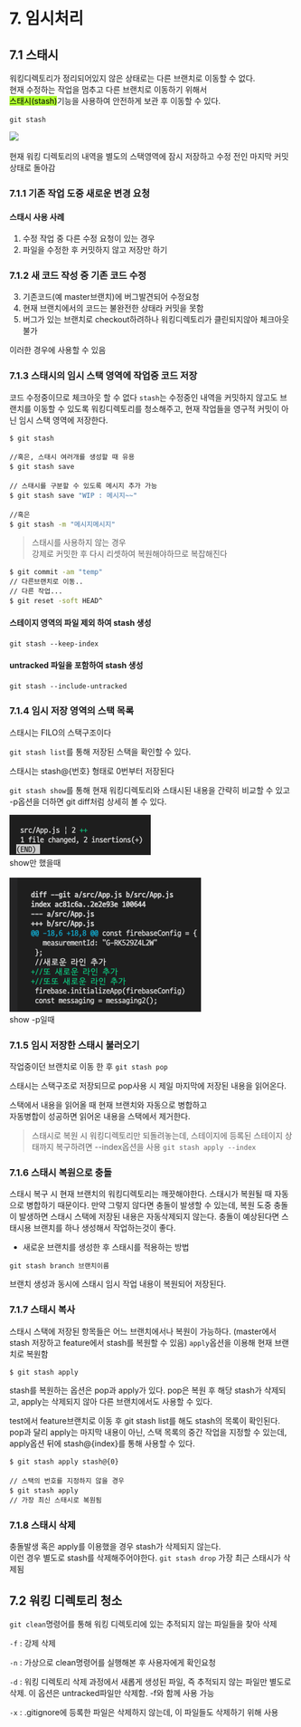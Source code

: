 # 7. 임시처리

## 7.1 스태시

워킹디렉토리가 정리되어있지 않은 상태로는 다른 브랜치로 이동할 수 없다.<br>
현재 수정하는 작업을 멈추고 다른 브랜치로 이동하기 위해서<br>
<span style='background:greenyellow; color:black;'>스태시(stash)</span>기능을 사용하여 안전하게 보관 후 이동할 수 있다.

`git stash`

![](https://images.velog.io/images/deveq/post/1fda6811-cba7-4072-a9ef-f01f8233bfa0/image.png)

현재 워킹 디렉토리의 내역을 별도의 스택영역에 잠시 저장하고 수정 전인 마지막 커밋상태로 돌아감

### 7.1.1 기존 작업 도중 새로운 변경 요청

#### 스태시 사용 사례

1. 수정 작업 중 다른 수정 요청이 있는 경우
2. 파일을 수정한 후 커밋하지 않고 저장만 하기

### 7.1.2 새 코드 작성 중 기존 코드 수정

3. 기존코드(예 master브랜치)에 버그발견되어 수정요청
4. 현재 브랜치에서의 코드는 불완전한 상태라 커밋을 못함
5. 버그가 있는 브랜치로 checkout하려하나 워킹디렉토리가 클린되지않아 체크아웃 불가

이러한 경우에 사용할 수 있음

### 7.1.3 스태시의 임시 스택 영역에 작업중 코드 저장

코드 수정중이므로 체크아웃 할 수 없다
`stash`는 수정중인 내역을 커밋하지 않고도 브랜치를 이동할 수 있도록 워킹디렉토리를 청소해주고, 현재 작업들을 영구적 커밋이 아닌 임시 스택 영역에 저장한다.

```sh
$ git stash

//혹은, 스태시 여러개를 생성할 때 유용
$ git stash save

// 스태시를 구분할 수 있도록 메시지 추가 가능
$ git stash save "WIP : 메시지~~"

//혹은
$ git stash -m "메시지메시지"
```

> 스태시를 사용하지 않는 경우<br>
강제로 커밋한 후 다시 리셋하여 복원해야하므로 복잡해진다
```sh
$ git commit -am "temp"
// 다른브랜치로 이동..
// 다른 작업...
$ git reset -soft HEAD^
```

#### 스테이지 영역의 파일 제외 하여 stash 생성
`git stash --keep-index`

#### untracked 파일을 포함하여 stash 생성
`git stash --include-untracked`

### 7.1.4 임시 저장 영역의 스택 목록

스태시는 FILO의 스택구조이다

`git stash list`를 통해 저장된 스택을 확인할 수 있다.

스태시는 stash@{번호} 형태로 0번부터 저장된다

`git stash show`를 통해 현재 워킹디렉토리와 스태시된 내용을 간략히 비교할 수 있고 -p옵션을 더하면 git diff처럼 상세히 볼 수 있다.<br>

![](./show.png)<br>
show만 했을때<br>
<br>
![](./show2.png)<br>
show -p일때<br>

### 7.1.5 임시 저장한 스태시 불러오기

작업중이던 브랜치로 이동 한 후 
`git stash pop`

스태시는 스택구조로 저장되므로 pop사용 시 제일 마지막에 저장된 내용을 읽어온다.

스택에서 내용을 읽어올 때 현재 브랜치와 자동으로 병합하고<br>
자동병합이 성공하면 읽어온 내용을 스택에서 제거한다.

> 스태시로 복원 시 워킹디렉토리만 되돌려놓는데, 스테이지에 등록된 스테이지 상태까지 복구하려면 --index옵션을 사용
`git stash apply --index`

### 7.1.6 스태시 복원으로 충돌

스태시 복구 시 현재 브랜치의 워킹디렉토리는 깨끗해야한다. 스태시가 복원될 때 자동으로 병합하기 때문이다.
만약 그렇지 않다면 충돌이 발생할 수 있는데,
복원 도중 충돌이 발생하면 스태시 스택에 저장된 내용은 자동삭제되지 않는다.
충돌이 예상된다면 스태시용 브랜치를 하나 생성해서 작업하는것이 좋다.

- 새로운 브랜치를 생성한 후 스태시를 적용하는 방법

`git stash branch 브랜치이름`

브랜치 생성과 동시에 스태시 임시 작업 내용이 복원되어 저장된다.

### 7.1.7 스태시 복사

스태시 스택에 저장된 항목들은 어느 브랜치에서나 복원이 가능하다.
(master에서 stash 저장하고 feature에서 stash를 복원할 수 있음)
`apply`옵션을 이용해 현재 브랜치로 복원함

```sh
$ git stash apply
```

stash를 복원하는 옵션은 pop과 apply가 있다.
pop은 복원 후 해당 stash가 삭제되고, apply는 삭제되지 않아 다른 브랜치에서도 사용할 수 있다.

test에서 feature브랜치로 이동 후 
git stash list를 해도 stash의 목록이 확인된다.
pop과 달리 apply는 마지막 내용이 아닌, 스택 목록의 중간 작업을 지정할 수 있는데, apply옵션 뒤에 stash@{index}를 통해 사용할 수 있다.

```sh
$ git stash apply stash@{0}

// 스택의 번호를 지정하지 않을 경우
$ git stash apply
// 가장 최신 스태시로 복원됨
```

### 7.1.8 스태시 삭제
충돌발생 혹은 apply를 이용했을 경우 stash가 삭제되지 않는다.<br>
이런 경우 별도로 stash를 삭제해주어야한다.
`git stash drop`
가장 최근 스태시가 삭제됨

## 7.2 워킹 디렉토리 청소

`git clean`명령어를 통해 워킹 디렉토리에 있는 추적되지 않는 파일들을 찾아 삭제

`-f` : 강제 삭제

`-n` : 가상으로 clean명령어를 실행해본 후 사용자에게 확인요청

`-d` : 워킹 디렉토리 삭제 과정에서 새롭게 생성된 파일, 즉 추적되지 않는 파일만 별도로 삭제. 이 옵션은 untracked파일만 삭제함. -f와 함께 사용 가능

`-x` : .gitignore에 등록한 파일은 삭제하지 않는데, 이 파일들도 삭제하기 위해 사용